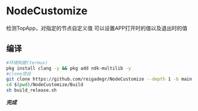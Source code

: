 # NodeCustomize
检测TopApp，对指定的节点自定义值
可以设置APP打开时的值以及退出时的值
## 编译
```bash
#环境构建(termux)
pkg install clang -y && pkg add ndk-multilib -y
#clone项目
git clone https://github.com/reigadegr/NodeCustomize --depth 1 -b main
cd $(pwd)/NodeCustomize/Build
sh build_release.sh
```
***完成***
